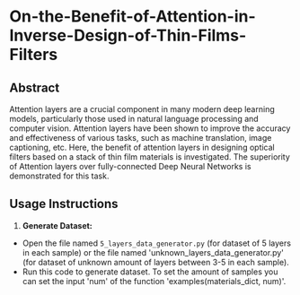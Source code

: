 # On-the-Benefit-of-Attention-in-Inverse-Design-of-Thin-Films-Filters

## Abstract
Attention layers are a crucial component in many modern deep learning models, particularly those used in natural language processing and computer vision. 
Attention layers have been shown to improve the accuracy and effectiveness of various tasks, such as machine translation, image captioning, etc.
Here, the benefit of attention layers in designing optical filters based on a stack of thin film materials is investigated.
The superiority of Attention layers over fully-connected Deep Neural Networks is demonstrated for this task.

## Usage Instructions
1. **Generate Dataset:**
  - Open the file named `5_layers_data_generator.py` (for dataset of 5 layers in each sample) or the file named 'unknown_layers_data_generator.py' (for dataset of unknown amount of layers between 3-5 in each sample).
  - Run this code to generate dataset. To set the amount of samples you can set the input 'num' of the function 'examples(materials_dict, num)'.
